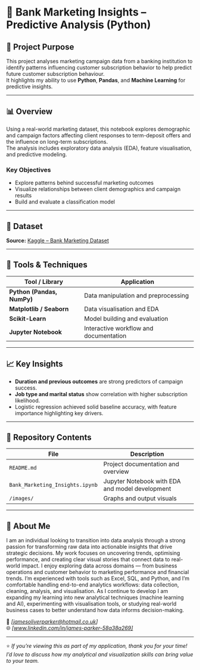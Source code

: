 # 🏦 Bank Marketing Insights – Predictive Analysis (Python)

## 🎯 Project Purpose
This project analyses marketing campaign data from a banking institution to identify patterns influencing customer subscription behavior to help predict future customer subscription behaviour.  
It highlights my ability to use **Python**, **Pandas**, and **Machine Learning** for predictive insights.

---

## 📊 Overview
Using a real-world marketing dataset, this notebook explores demographic and campaign factors affecting client responses to term-deposit offers and the influence on long-term subscriptions.  
The analysis includes exploratory data analysis (EDA), feature visualisation, and predictive modeling.

### Key Objectives
- Explore patterns behind successful marketing outcomes  
- Visualize relationships between client demographics and campaign results  
- Build and evaluate a classification model  

---

## 🔗 Dataset
**Source:** [Kaggle – Bank Marketing Dataset](https://www.kaggle.com/datasets/henriqueyamahata/bank-marketing)  

---

## 🧰 Tools & Techniques
| Tool / Library | Application |
|----------------|-------------|
| **Python (Pandas, NumPy)** | Data manipulation and preprocessing |
| **Matplotlib / Seaborn** | Data visualisation and EDA |
| **Scikit-Learn** | Model building and evaluation |
| **Jupyter Notebook** | Interactive workflow and documentation |

---

## 📈 Key Insights
- **Duration and previous outcomes** are strong predictors of campaign success.  
- **Job type and marital status** show correlation with higher subscription likelihood.  
- Logistic regression achieved solid baseline accuracy, with feature importance highlighting key drivers.

---

## 📁 Repository Contents
| File | Description |
|------|--------------|
| `README.md` | Project documentation and overview |
| `Bank_Marketing_Insights.ipynb` | Jupyter Notebook with EDA and model development |
| `/images/` | Graphs and output visuals |

---

## 💬 About Me
I am an individual looking to transition into data analysis through a strong passion for transforming raw data into actionable insights that drive strategic decisions.
My work focuses on uncovering trends, optimising performance, and creating clear visual stories that connect data to real-world impact.
I enjoy exploring data across domains — from business operations and customer behavior to marketing performance and financial trends.
I’m experienced with tools such as Excel, SQL, and Python, and I’m comfortable handling end-to-end analytics workflows: data collection, cleaning, analysis, and visualisation.
As I continue to develop I am expanding my learning into new analytical techniques (machine learning and AI), experimenting with visualisation tools, or studying real-world business cases to better understand how data informs decision-making.

📧 *[jamesoliverparker@hotmail.co.uk]*  
🌐 *[www.linkedin.com/in/james-parker-58a38a269]*  

---

⭐ *If you’re viewing this as part of my application, thank you for your time! I’d love to discuss how my analytical and visualization skills can bring value to your team.*
